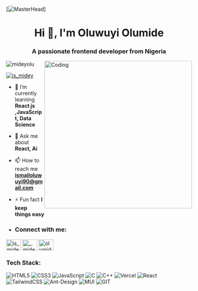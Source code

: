 [![MasterHead](https://commons.wikimedia.org/wiki/File:Digital_rain_banner.gif)]
<h1 align="center">Hi 👋, I'm Oluwuyi Olumide</h1>
<h3 align="center">A passionate frontend developer from Nigeria</h3>

<img align= "right" alt="Coding" width="400" src="https://camo.githubusercontent.com/cae12fddd9d6982901d82580bdf321d81fb299141098ca1c2d4891870827bf17/68747470733a2f2f6d69726f2e6d656469756d2e636f6d2f6d61782f313336302f302a37513379765349765f7430696f4a2d5a2e676966"/>



<p align="left"> <img src="https://komarev.com/ghpvc/?username=mideyolu&label=Profile%20views&color=0e75b6&style=flat" alt="mideyolu" /> </p>

<p align="left"> <a href="https://twitter.com/is_midey" target="blank"><img src="https://img.shields.io/twitter/follow/is_midey?logo=twitter&style=for-the-badge" alt="is_midey" /></a> </p>

- 🌱 I’m currently learning **React js ,JavaScript, Data Science**

- 💬 Ask me about **React, Ai**

- 📫 How to reach me **ismailoluwuyi90@gmail.com**

- ⚡ Fun fact **I keep things easy**

- <h3 align="left">Connect with me:</h3>
<p align="left">
<a href="https://twitter.com/is_midey" target="blank"><img align="center" src="https://raw.githubusercontent.com/rahuldkjain/github-profile-readme-generator/master/src/images/icons/Social/twitter.svg" alt="is_midey" height="30" width="40" /></a>
<a href="https://instagram.com/_.midey" target="blank"><img align="center" src="https://raw.githubusercontent.com/rahuldkjain/github-profile-readme-generator/master/src/images/icons/Social/instagram.svg" alt="_.midey" height="30" width="40" /></a>
<a href="https://linkedin.com/in/olumide-oluwuyi-66650b26a" target="blank"><img align="center" src="https://raw.githubusercontent.com/rahuldkjain/github-profile-readme-generator/master/src/images/icons/Social/linked-in-alt.svg" alt="olumide-oluwuyi-66650b26a" height="30" width="40" /></a>

<h3 align="left">Tech Stack:</h3>

![HTML5](https://img.shields.io/badge/html5-%23E34F26.svg?style=for-the-badge&logo=html5&logoColor=white) ![CSS3](https://img.shields.io/badge/css3-%231572B6.svg?style=for-the-badge&logo=css3&logoColor=white) ![JavaScript](https://img.shields.io/badge/javascript-%23323330.svg?style=for-the-badge&logo=javascript&logoColor=%23F7DF1E) ![C](https://img.shields.io/badge/c-%2300599C.svg?style=for-the-badge&logo=c&logoColor=white) ![C++](https://img.shields.io/badge/c++-%2300599C.svg?style=for-the-badge&logo=c%2B%2B&logoColor=white) ![Vercel](https://img.shields.io/badge/vercel-%23000000.svg?style=for-the-badge&logo=vercel&logoColor=white) ![React](https://img.shields.io/badge/react-%2320232a.svg?style=for-the-badge&logo=react&logoColor=%2361DAFB) ![TailwindCSS](https://img.shields.io/badge/tailwindcss-%2338B2AC.svg?style=for-the-badge&logo=tailwind-css&logoColor=white)  ![Ant-Design](https://img.shields.io/badge/-AntDesign-%230170FE?style=for-the-badge&logo=ant-design&logoColor=white) ![MUI](https://img.shields.io/badge/MUI-%230081CB.svg?style=for-the-badge&logo=material-ui&logoColor=white) ![GIT](https://img.shields.io/badge/Git-fc6d26?style=for-the-badge&logo=git&logoColor=white) 


